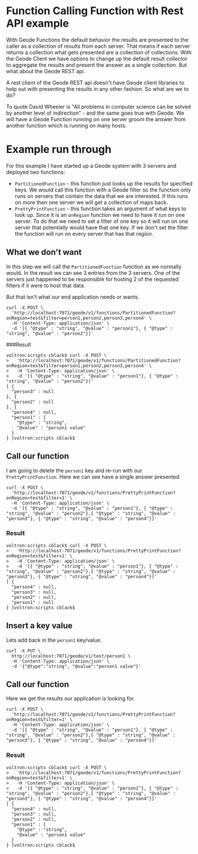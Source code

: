 # Function Calling Function with Rest API example

With Geode Functions the default behavior the results are presented to the caller as a collection of results from each server.    That means if each server returns a collection what gets presented are a collection of collections.  With the Geode Client we have options to change up the default result collector to aggregate the results and present the answer as a single collection.    But what about the Geode REST api.

A rest client of the Geode REST api doesn't have Geode client libraries to help out with presenting the results in any other fashion.    So what are we to do?

To quote David Wheeler is "All problems in computer science can be solved by another level of indirection" - and the same goes true with Geode.    We will have a Geode Function running on one server groom the answer from another function which is running on many hosts.

# Example run through

For this example I have started up a Geode system with 3 servers and deployed two functions:

* `PartitionedFunction` - this function just looks up the results for specified keys.   We would call this function with a Geode filter so the function only runs on servers that contain the data that we are interested.   If this runs on more then one server we will get a collection of maps back. 
* `PrettyPrintFunction` - this function takes an argument of what keys to look up.   Since it is an `onRegion` function we need to have it run on one server.    To do that we need to set a filter of one key so it will run on one server that potentially would have that one key.   If we don't set the filter the function will run on every server that has that region.

## What we don't want

In this step we will call the `PartitionedFunction` function as we normally would.   In the result we can see 3 entries from the 3 servers.   One of the servers just happened to be responsible for hosting 2 of the requested filters if it were to host that data.

But that isn't what our end application needs or wants.

```shell script
curl -X POST \
  'http://localhost:7071/geode/v1/functions/PartitionedFunction?onRegion=test&filter=person1,person2,person3,person4' \
  -H 'Content-Type: application/json' \
  -d '[{ "@type" : "string", "@value" : "person1"}, { "@type" : "string", "@value" : "person2"}]'
```
###Result
```shell script
voltron:scripts cblack$ curl -X POST \
>   'http://localhost:7071/geode/v1/functions/PartitionedFunction?onRegion=test&filter=person1,person2,person3,person4' \
>   -H 'Content-Type: application/json' \
>   -d '[{ "@type" : "string", "@value" : "person1"}, { "@type" : "string", "@value" : "person2"}]'
[ {
  "person3" : null
}, {
  "person2" : null
}, {
  "person4" : null,
  "person1" : {
    "@type" : "string",
    "@value" : "person1 value"
  }
} ]voltron:scripts cblack$ 

```
## Call our function

I am going to delete the `person1` key and re-run with our `PrettyPrintFunction`.   Here we can see have a single answer presented.
```
curl -X POST \
  'http://localhost:7071/geode/v1/functions/PrettyPrintFunction?onRegion=test&filter=1' \
  -H 'Content-Type: application/json' \
  -d '[{ "@type" : "string", "@value" : "person1"}, { "@type" : "string", "@value" : "person2"},{ "@type" : "string", "@value" : "person3"}, { "@type" : "string", "@value" : "person4"}]'
```
### Result
```$bash
voltron:scripts cblack$ curl -X POST \
>   'http://localhost:7071/geode/v1/functions/PrettyPrintFunction?onRegion=test&filter=1' \
>   -H 'Content-Type: application/json' \
>   -d '[{ "@type" : "string", "@value" : "person1"}, { "@type" : "string", "@value" : "person2"},{ "@type" : "string", "@value" : "person3"}, { "@type" : "string", "@value" : "person4"}]'
[ {
  "person4" : null,
  "person3" : null,
  "person2" : null,
  "person1" : null
} ]voltron:scripts cblack$ 
```

## Insert a key value
Lets add back in the `person1` key/value.
```
curl -X PUT \
  http://localhost:7071/geode/v1/test/person1 \
  -H 'Content-Type: application/json' \
  -d '{"@type":"string", "@value":"person1 value"}'
```
## Call our function
Here we get the results our application is looking for.
```
curl -X POST \
  'http://localhost:7071/geode/v1/functions/PrettyPrintFunction?onRegion=test&filter=1' \
  -H 'Content-Type: application/json' \
  -d '[{ "@type" : "string", "@value" : "person1"}, { "@type" : "string", "@value" : "person2"},{ "@type" : "string", "@value" : "person3"}, { "@type" : "string", "@value" : "person4"}]'
```
### Result
```
voltron:scripts cblack$ curl -X POST \
>   'http://localhost:7071/geode/v1/functions/PrettyPrintFunction?onRegion=test&filter=1' \
>   -H 'Content-Type: application/json' \
>   -d '[{ "@type" : "string", "@value" : "person1"}, { "@type" : "string", "@value" : "person2"},{ "@type" : "string", "@value" : "person3"}, { "@type" : "string", "@value" : "person4"}]'
[ {
  "person4" : null,
  "person3" : null,
  "person2" : null,
  "person1" : {
    "@type" : "string",
    "@value" : "person1 value"
  }
} ]voltron:scripts cblack$
``` 
